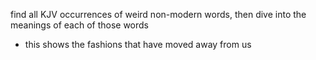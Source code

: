 find all KJV occurrences of weird non-modern words, then dive into the meanings of each of those words
- this shows the fashions that have moved away from us

